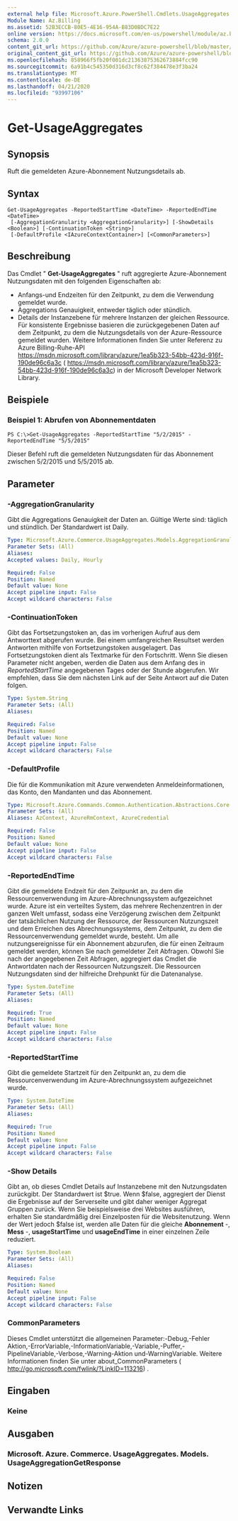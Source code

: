 ```yaml
---
external help file: Microsoft.Azure.PowerShell.Cmdlets.UsageAggregates.dll-Help.xml
Module Name: Az.Billing
ms.assetid: 52B3ECCB-80E5-4E16-954A-B83D0BDC7E22
online version: https://docs.microsoft.com/en-us/powershell/module/az.billing/get-usageaggregates
schema: 2.0.0
content_git_url: https://github.com/Azure/azure-powershell/blob/master/src/Billing/Billing/help/Get-UsageAggregates.md
original_content_git_url: https://github.com/Azure/azure-powershell/blob/master/src/Billing/Billing/help/Get-UsageAggregates.md
ms.openlocfilehash: 858966f5fb20f001dc21363875362673884fcc90
ms.sourcegitcommit: 6a91b4c545350d316d3cf8c62f384478e3f3ba24
ms.translationtype: MT
ms.contentlocale: de-DE
ms.lasthandoff: 04/21/2020
ms.locfileid: "93997106"
---
```

# Get-UsageAggregates

## Synopsis
Ruft die gemeldeten Azure-Abonnement Nutzungsdetails ab.

## Syntax

```
Get-UsageAggregates -ReportedStartTime <DateTime> -ReportedEndTime <DateTime>
 [-AggregationGranularity <AggregationGranularity>] [-ShowDetails <Boolean>] [-ContinuationToken <String>]
 [-DefaultProfile <IAzureContextContainer>] [<CommonParameters>]
```

## Beschreibung
Das Cmdlet " **Get-UsageAggregates** " ruft aggregierte Azure-Abonnement Nutzungsdaten mit den folgenden Eigenschaften ab: 
- Anfangs-und Endzeiten für den Zeitpunkt, zu dem die Verwendung gemeldet wurde.
- Aggregations Genauigkeit, entweder täglich oder stündlich.
- Details der Instanzebene für mehrere Instanzen der gleichen Ressource.
Für konsistente Ergebnisse basieren die zurückgegebenen Daten auf dem Zeitpunkt, zu dem die Nutzungsdetails von der Azure-Ressource gemeldet wurden.
Weitere Informationen finden Sie unter Referenz zu Azure Billing-Ruhe-API https://msdn.microsoft.com/library/azure/1ea5b323-54bb-423d-916f-190de96c6a3c ( https://msdn.microsoft.com/library/azure/1ea5b323-54bb-423d-916f-190de96c6a3c) in der Microsoft Developer Network Library.

## Beispiele

### Beispiel 1: Abrufen von Abonnementdaten
```
PS C:\>Get-UsageAggregates -ReportedStartTime "5/2/2015" -ReportedEndTime "5/5/2015"
```

Dieser Befehl ruft die gemeldeten Nutzungsdaten für das Abonnement zwischen 5/2/2015 und 5/5/2015 ab.

## Parameter

### -AggregationGranularity
Gibt die Aggregations Genauigkeit der Daten an.
Gültige Werte sind: täglich und stündlich.
Der Standardwert ist Daily.

```yaml
Type: Microsoft.Azure.Commerce.UsageAggregates.Models.AggregationGranularity
Parameter Sets: (All)
Aliases:
Accepted values: Daily, Hourly

Required: False
Position: Named
Default value: None
Accept pipeline input: False
Accept wildcard characters: False
```

### -ContinuationToken
Gibt das Fortsetzungstoken an, das im vorherigen Aufruf aus dem Antworttext abgerufen wurde.
Bei einem umfangreichen Resultset werden Antworten mithilfe von Fortsetzungstoken ausgelagert.
Das Fortsetzungstoken dient als Textmarke für den Fortschritt.
Wenn Sie diesen Parameter nicht angeben, werden die Daten aus dem Anfang des in *ReportedStartTime* angegebenen Tages oder der Stunde abgerufen.
Wir empfehlen, dass Sie dem nächsten Link auf der Seite Antwort auf die Daten folgen.

```yaml
Type: System.String
Parameter Sets: (All)
Aliases:

Required: False
Position: Named
Default value: None
Accept pipeline input: False
Accept wildcard characters: False
```

### -DefaultProfile
Die für die Kommunikation mit Azure verwendeten Anmeldeinformationen, das Konto, den Mandanten und das Abonnement.

```yaml
Type: Microsoft.Azure.Commands.Common.Authentication.Abstractions.Core.IAzureContextContainer
Parameter Sets: (All)
Aliases: AzContext, AzureRmContext, AzureCredential

Required: False
Position: Named
Default value: None
Accept pipeline input: False
Accept wildcard characters: False
```

### -ReportedEndTime
Gibt die gemeldete Endzeit für den Zeitpunkt an, zu dem die Ressourcenverwendung im Azure-Abrechnungssystem aufgezeichnet wurde.
Azure ist ein verteiltes System, das mehrere Rechenzentren in der ganzen Welt umfasst, sodass eine Verzögerung zwischen dem Zeitpunkt der tatsächlichen Nutzung der Ressource, der Ressourcen Nutzungszeit und dem Erreichen des Abrechnungssystems, dem Zeitpunkt, zu dem die Ressourcenverwendung gemeldet wurde, besteht.
Um alle nutzungsereignisse für ein Abonnement abzurufen, die für einen Zeitraum gemeldet werden, können Sie nach gemeldeter Zeit Abfragen.
Obwohl Sie nach der angegebenen Zeit Abfragen, aggregiert das Cmdlet die Antwortdaten nach der Ressourcen Nutzungszeit.
Die Ressourcen Nutzungsdaten sind der hilfreiche Drehpunkt für die Datenanalyse.

```yaml
Type: System.DateTime
Parameter Sets: (All)
Aliases:

Required: True
Position: Named
Default value: None
Accept pipeline input: False
Accept wildcard characters: False
```

### -ReportedStartTime
Gibt die gemeldete Startzeit für den Zeitpunkt an, zu dem die Ressourcenverwendung im Azure-Abrechnungssystem aufgezeichnet wurde.

```yaml
Type: System.DateTime
Parameter Sets: (All)
Aliases:

Required: True
Position: Named
Default value: None
Accept pipeline input: False
Accept wildcard characters: False
```

### -Show Details
Gibt an, ob dieses Cmdlet Details auf Instanzebene mit den Nutzungsdaten zurückgibt.
Der Standardwert ist $true.
Wenn $false, aggregiert der Dienst die Ergebnisse auf der Serverseite und gibt daher weniger Aggregat Gruppen zurück.
Wenn Sie beispielsweise drei Websites ausführen, erhalten Sie standardmäßig drei Einzelposten für die Websitenutzung.
Wenn der Wert jedoch $false ist, werden alle Daten für die gleiche **Abonnement** -, **Mess** -, **usageStartTime** und **usageEndTime** in einer einzelnen Zeile reduziert.

```yaml
Type: System.Boolean
Parameter Sets: (All)
Aliases:

Required: False
Position: Named
Default value: None
Accept pipeline input: False
Accept wildcard characters: False
```

### CommonParameters
Dieses Cmdlet unterstützt die allgemeinen Parameter:-Debug,-Fehler Aktion,-ErrorVariable,-InformationVariable,-Variable,-Puffer,-PipelineVariable,-Verbose,-Warning-Aktion und-WarningVariable. Weitere Informationen finden Sie unter about_CommonParameters ( http://go.microsoft.com/fwlink/?LinkID=113216) .

## Eingaben

### Keine

## Ausgaben

### Microsoft. Azure. Commerce. UsageAggregates. Models. UsageAggregationGetResponse

## Notizen

## Verwandte Links
